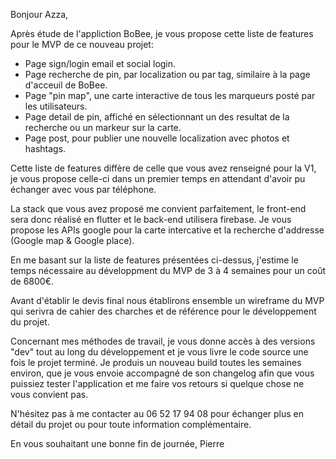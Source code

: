Bonjour Azza,

Après étude de l'appliction BoBee, je vous propose cette liste de features pour le MVP de ce nouveau projet:
- Page sign/login email et social login.
- Page recherche de pin, par localization ou par tag, similaire à la page d'acceuil de BoBee.
- Page "pin map", une carte interactive de tous les marqueurs posté par les utilisateurs.
- Page detail de pin, affiché en sélectionnant un des resultat de la recherche ou un markeur sur la carte.
- Page post, pour publier une nouvelle localization avec photos et hashtags.

Cette liste de features diffère de celle que vous avez renseigné pour la V1, je vous propose celle-ci dans un premier temps en attendant d'avoir pu échanger avec vous par téléphone.

La stack que vous avez proposé me convient parfaitement, le front-end sera donc réalisé en flutter et le back-end utilisera firebase.
Je vous propose les APIs google pour la carte intercative et la recherche d'addresse (Google map & Google place).

En me basant sur la liste de features présentées ci-dessus, j'estime le temps nécessaire au développment du MVP de 3 à 4 semaines pour un coût de 6800€.

Avant d'établir le devis final nous établirons ensemble un wireframe du MVP qui serivra de cahier des charches et de référence pour le développement du projet.

Concernant mes méthodes de travail, je vous donne accès à des versions "dev" tout au long du développement et je vous livre le code source une fois le projet terminé. Je produis un nouveau build toutes les semaines environ, que je vous envoie accompagné de son changelog afin que vous puissiez tester l'application et me faire vos retours si quelque chose ne vous convient pas.

N'hésitez pas à me contacter au 06 52 17 94 08 pour échanger plus en détail du projet ou pour toute information complémentaire.

En vous souhaitant une bonne fin de journée,
Pierre